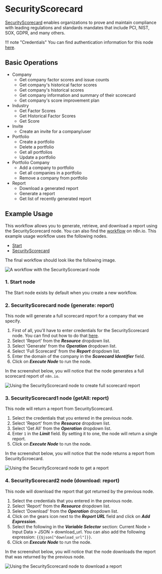 # SecurityScorecard

[SecurityScorecard](https://securityscorecard.com) enables organizations to prove and maintain compliance with leading regulations and standards mandates that include PCI, NIST, SOX, GDPR, and many others.

!!! note "Credentials"
    You can find authentication information for this node [here](/integrations/builtin/credentials/securityscorecard/).


## Basic Operations

* Company
    * Get company factor scores and issue counts
    * Get company's historical factor scores
    * Get company's historical scores
    * Get company information and summary of their scorecard
    * Get company's score improvement plan
* Industry
    * Get Factor Scores
    * Get Historical Factor Scores
    * Get Score
* Invite
    * Create an invite for a company/user
* Portfolio
    * Create a portfolio
    * Delete a portfolio
    * Get all portfolios
    * Update a portfolio
* Portfolio Company
    * Add a company to portfolio
    * Get all companies in a portfolio
    * Remove a company from portfolio
* Report
    * Download a generated report
    * Generate a report
    * Get list of recently generated report

## Example Usage

This workflow allows you to generate, retrieve, and download a report using the SecurityScorecard node. You can also find the [workflow](https://n8n.io/workflows/920) on n8n.io. This example usage workflow uses the following nodes.
- [Start](/integrations/builtin/core-nodes/n8n-nodes-base.start/)
- [SecurityScorecard]()

The final workflow should look like the following image.

![A workflow with the SecurityScorecard node](/_images/integrations/builtin/app-nodes/securityscorecard/workflow.png)

### 1. Start node

The Start node exists by default when you create a new workflow.

### 2. SecurityScorecard node (generate: report)

This node will generate a full scorecard report for a company that we specify.

1. First of all, you'll have to enter credentials for the SecurityScorecard node. You can find out how to do that [here](/integrations/builtin/credentials/securityscorecard/).
2. Select 'Report' from the ***Resource*** dropdown list.
3. Select 'Generate' from the ***Operation*** dropdown list.
4. Select 'Full Scorecard' from the ***Report*** dropdown list.
5. Enter the domain of the company in the ***Scorecard Identifier*** field.
6. Click on ***Execute Node*** to run the node.

In the screenshot below, you will notice that the node generates a full scorecard report of `n8n.io`.

![Using the SecurityScorecard node to create full scorecard report](/_images/integrations/builtin/app-nodes/securityscorecard/securityscorecard_node.png)

### 3. SecurityScorecard1 node (getAll: report)

This node will return a report from SecurityScorecard.

1. Select the credentials that you entered in the previous node.
2. Select 'Report' from the ***Resource*** dropdown list.
3. Select 'Get All' from the ***Operation*** dropdown list.
4. Enter `1` in the ***Limit*** field. By setting it to one, the node will return a single report.
5. Click on ***Execute Node*** to run the node.

In the screenshot below, you will notice that the node returns a report from SecurityScroecard.

![Using the SecurityScorecard node to get a report](/_images/integrations/builtin/app-nodes/securityscorecard/securityscorecard1_node.png)

### 4. SecurityScorecard2 node (download: report)

This node will download the report that got returned by the previous node.

1. Select the credentials that you entered in the previous node.
2. Select 'Report' from the ***Resource*** dropdown list.
3. Select 'Download' from the ***Operation*** dropdown list.
4. Click on the gears icon next to the ***Report URL*** field and click on ***Add Expression***.
5. Select the following in the ***Variable Selector*** section: Current Node > Input Data > JSON > download_url. You can also add the following expression: `{{$json["download_url"]}}`.
6. Click on ***Execute Node*** to run the node.


In the screenshot below, you will notice that the node downloads the report that was returned by the previous node.

![Using the SecurityScorecard node to download a report](/_images/integrations/builtin/app-nodes/securityscorecard/securityscorecard2_node.png)
